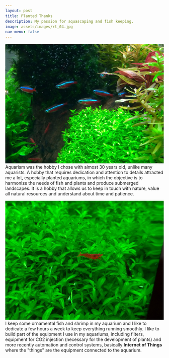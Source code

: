 ```yaml
---
layout: post
title: Planted Thanks
description: My passion for aquascaping and fish keeping.
image: assets/images/rt_04.jpg
nav-menu: false
---
```


<p>
  <span class="image left"><img src="assets/images/aqua/aqua_10.jpg" alt=""></span>
  Aquarism was the hobby I chose with almost 30 years old, unlike many aquarists. A hobby that requires dedication and attention to details attracted me a lot, especially planted aquariums, in which the objective is to harmonize the needs of fish and plants and produce submerged landscapes. It is a hobby that allows us to keep in touch with nature, value all natural resources and understand about time and patience.
</p>

<p>
  <span class="image right"><img src="assets/images/aqua/aqua_11.jpg" alt=""></span>
  I keep some ornamental fish and shrimp in my aquarium and I like to dedicate a few hours a week to keep everything running smoothly. I like to build part of the equipment I use in my aquariums, including filters, equipment for CO2 injection (necessary for the development of plants) and more recently automation and control systems, basically <b> Internet of Things </b> where the "things" are the equipment connected to the aquarium.
</p>